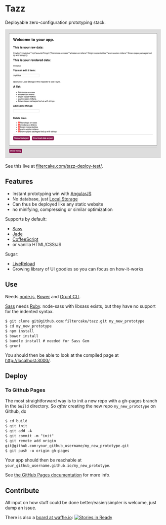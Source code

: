 # Tazz

Deployable zero-configuration prototyping stack.

![](res/14-02-10.png)

See this live at [filtercake.com/tazz-deploy-test/](http://filtercake.com/tazz-deploy-test/).

## Features

- Instant prototyping win with [AngularJS](http://angularjs.org/)
- No database, just [Local Storage](https://en.wikipedia.org/wiki/LocalStorage#localStorage)
- Can thus be deployed like any static website
- no minifying, compressing or similar optimization

Supports by default:

- [Sass](http://sass-lang.com/)
- [Jade](http://jade-lang.com/)
- [CoffeeScript](http://coffeescript.org/)
- or vanilla HTML/CSS/JS

Sugar:
- [LiveReload](http://livereload.com/)
- Growing library of UI goodies so you can focus on how-it-works

## Use

Needs [node.js](http://nodejs.org/), [Bower](http://bower.io/) and [Grunt CLI](http://gruntjs.com/getting-started#installing-the-cli).

[Sass](http://sass-lang.com/) needs [Ruby](https://www.ruby-lang.org/en/). node-sass with libsass exists, but they have no support for the indented syntax.

    $ git clone git@github.com:filtercake/tazz.git my_new_prototype
    $ cd my_new_prototype
    $ npm install
    $ bower install
    $ bundle install # needed for Sass Gem
    $ grunt

You should then be able to look at the compiled page at <http://localhost:3000/>.

## Deploy

### To Github Pages

The most straightforward way is to init a new repo with a gh-pages branch in the `build` directory. So *after* creating the new repo `my_new_prototype` on Github, do

    $ cd build
    $ git init
    $ git add -A
    $ git commit -m "init"
    $ git remote add origin git@github.com:your_github_username/my_new_prototype.git
    $ git push -u origin gh-pages

Your app should then be reachable at `your_github_username.github.io/my_new_prototype`.

See [the GitHub Pages documentation](http://pages.github.com/) for more info.

## Contribute

All input on how stuff could be done better/easier/simpler is welcome, just dump an issue.

There is also a [board at waffle.io](https://waffle.io/filtercake/tazz): [![Stories in Ready](https://badge.waffle.io/filtercake/tazz.png?label=ready)](https://waffle.io/filtercake/tazz)
